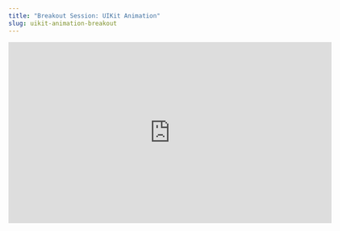 ```yaml
---
title: "Breakout Session: UIKit Animation"
slug: uikit-animation-breakout
---
```


<embed src="https://s3.amazonaws.com/mgwu-misc/MS-17/Slides/Animations.pdf" width="640" height="360" type='application/pdf'>

